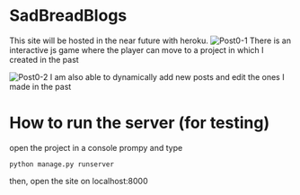 # SadBreadBlogs
This site will be hosted in the near future with heroku.
![Post0-1](https://user-images.githubusercontent.com/74692833/124341875-e76c6380-db7c-11eb-8c67-1c9140f63a3f.png)
There is an interactive js game where the player can move to a project in which I created in the past 

![Post0-2](https://user-images.githubusercontent.com/74692833/124341855-aecc8a00-db7c-11eb-9301-58947735428c.png)
I am also able to dynamically add new posts and edit the ones I made in the past 

# How to run the server (for testing)
open the project in a console prompy and type 
```` 
python manage.py runserver
```` 
then, open the site on localhost:8000
